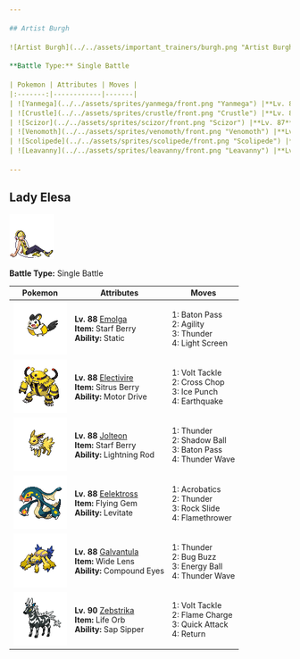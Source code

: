 ```yaml
---

## Artist Burgh

![Artist Burgh](../../assets/important_trainers/burgh.png "Artist Burgh")

**Battle Type:** Single Battle

| Pokemon | Attributes | Moves |
|:-------:|------------|-------|
| ![Yanmega](../../assets/sprites/yanmega/front.png "Yanmega") |**Lv. 87** [Yanmega](../../pokemon/yanmega.md/)<br>**Item:** <span class="tooltip" title="Weakens a supereffective Fire-type attack against the holding Pokémon.">Occa Berry</span><br>**Ability:** ?1: <span class='tooltip' title='The user vibrates its wings to generate a damaging sound wave. It may also lower the target’s Sp. Def stat.'>Bug Buzz</span><br>2: <span class='tooltip' title='The user attacks with a blade of air that slices even the sky. It may also make the target flinch.'>Air Slash</span><br>3: <span class='tooltip' title='The target is hit by a strong telekinetic force. It may also reduce the target’s Sp. Def stat.'>Psychic</span><br>4: <span class='tooltip' title='The user hurls a shadowy blob at the target. It may also lower the target’s Sp. Def stat.'>Shadow Ball</span> |
| ![Crustle](../../assets/sprites/crustle/front.png "Crustle") |**Lv. 87** [Crustle](../../pokemon/crustle.md/)<br>**Item:** <span class="tooltip" title="An item to be held by a Pokémon. It restores any lowered stat in battle. It can be used only once.">White Herb</span><br>**Ability:** ?1: <span class='tooltip' title='The user breaks its shell, lowering its Defense and Sp. Def stats but sharply raising Attack, Sp. Atk, and Speed stats.'>Shell Smash</span><br>2: <span class='tooltip' title='The user stabs the foe with sharpened stones from below. It has a high critical-hit ratio.'>Stone Edge</span><br>3: <span class='tooltip' title='The user slashes at the target by crossing its scythes or claws as if they were a pair of scissors.'>X-Scissor</span><br>4: <span class='tooltip' title='The user sets off an earthquake that strikes those around it.'>Earthquake</span> |
| ![Scizor](../../assets/sprites/scizor/front.png "Scizor") |**Lv. 87** [Scizor](../../pokemon/scizor.md/)<br>**Item:** <span class="tooltip" title="An item to be held by a Pokémon. It boosts the power of moves, but at the cost of some HP on each hit.">Life Orb</span><br>**Ability:** ?1: <span class='tooltip' title='The user strikes the target with tough punches as fast as bullets. This move always goes first.'>Bullet Punch</span><br>2: <span class='tooltip' title='The user bites the target. If the target is holding a Berry, the user eats it and gains its effect.'>Bug Bite</span><br>3: <span class='tooltip' title='The user attacks the target with great power. However, it also lowers the user’s Attack and Defense.'>Superpower</span><br>4: <span class='tooltip' title='An attack move that inflicts double damage if used on a target that is switching out of battle.'>Pursuit</span> |
| ![Venomoth](../../assets/sprites/venomoth/front.png "Venomoth") |**Lv. 87** [Venomoth](../../pokemon/venomoth.md/)<br>**Item:** <span class="tooltip" title="If held by a Pokémon, it sharply raises one of its stats in a pinch.">Starf Berry</span><br>**Ability:** ?1: <span class='tooltip' title='The user lightly performs a beautiful, mystic dance. It boosts the user’s Sp. Atk, Sp. Def, and Speed stats.'>Quiver Dance</span><br>2: <span class='tooltip' title='The user vibrates its wings to generate a damaging sound wave. It may also lower the target’s Sp. Def stat.'>Bug Buzz</span><br>3: <span class='tooltip' title='Unsanitary sludge is hurled at the target. It may also poison the target.'>Sludge Bomb</span><br>4: <span class='tooltip' title='The user scatters a big cloud of sleep-inducing dust around the target.'>Sleep Powder</span> |
| ![Scolipede](../../assets/sprites/scolipede/front.png "Scolipede") |**Lv. 87** [Scolipede](../../pokemon/scolipede.md/)<br>**Item:** <span class="tooltip" title="If held by a Pokémon, it raises its Attack stat in a pinch.">Liechi Berry</span><br>**Ability:** ?1: <span class='tooltip' title='Using its tough and impressive horn, the user rams into the target with no letup.'>Megahorn</span><br>2: <span class='tooltip' title='The user lays a trap of poison spikes at the opponent’s feet. They poison opponents that switch into battle.'>Toxic Spikes</span><br>3: <span class='tooltip' title='The user lays a trap of spikes at the opposing team’s feet. The trap hurts Pokémon that switch into battle.'>Spikes</span><br>4: <span class='tooltip' title='Large boulders are hurled at the opposing team to inflict damage. It may also make the targets flinch.'>Rock Slide</span> |
| ![Leavanny](../../assets/sprites/leavanny/front.png "Leavanny") |**Lv. 89** [Leavanny](../../pokemon/leavanny.md/)<br>**Item:** <span class="tooltip" title="An item to be held by a Pokémon. If it has full HP, the holder will endure one potential KO attack, leaving 1 HP.">Focus Sash</span><br>**Ability:** ?1: <span class='tooltip' title='The user slashes at the target by crossing its scythes or claws as if they were a pair of scissors.'>X-Scissor</span><br>2: <span class='tooltip' title='The user handles a sharp leaf like a sword and attacks by cutting its target. Critical hits land more easily.'>Leaf Blade</span><br>3: <span class='tooltip' title='The user relaxes and lightens its body to move faster. It sharply boosts the Speed stat.'>Agility</span><br>4: <span class='tooltip' title='The user slashes with a sharp claw made from shadows. Critical hits land more easily.'>Shadow Claw</span> |

---
```


## Lady Elesa

![Lady Elesa](../../assets/important_trainers/elesa.png "Lady Elesa")

**Battle Type:** Single Battle

| Pokemon | Attributes | Moves |
|:-------:|------------|-------|
| ![Emolga](../../assets/sprites/emolga/front.png "Emolga") |**Lv. 88** [Emolga](../../pokemon/emolga.md/)<br>**Item:** <span class="tooltip" title="If held by a Pokémon, it sharply raises one of its stats in a pinch.">Starf Berry</span><br>**Ability:** <span class="tooltip" title="Contact with the Pokémon may cause paralysis.">Static</span> | 1: <span class='tooltip' title='The user switches places with a party Pokémon in waiting, passing along any stat changes.'>Baton Pass</span><br>2: <span class='tooltip' title='The user relaxes and lightens its body to move faster. It sharply boosts the Speed stat.'>Agility</span><br>3: <span class='tooltip' title='A wicked thunderbolt is dropped on the target to inflict damage. It may also leave the target with paralysis.'>Thunder</span><br>4: <span class='tooltip' title='A wondrous wall of light is put up to suppress damage from special attacks for five turns.'>Light Screen</span> |
| ![Electivire](../../assets/sprites/electivire/front.png "Electivire") |**Lv. 88** [Electivire](../../pokemon/electivire.md/)<br>**Item:** <span class="tooltip" title="If held by a Pokémon, it heals the user’s HP a little.">Sitrus Berry</span><br>**Ability:** <span class="tooltip" title="Raises Speed if hit by an Electric-type move.">Motor Drive</span> | 1: <span class='tooltip' title='The user shrouds itself in electricity and smashes into its target. It also damages the user a little.'>Volt Tackle</span><br>2: <span class='tooltip' title='The user delivers a double chop with its forearms crossed. Critical hits land more easily.'>Cross Chop</span><br>3: <span class='tooltip' title='The target is punched with an icy fist. It may also leave the target frozen.'>Ice Punch</span><br>4: <span class='tooltip' title='The user sets off an earthquake that strikes those around it.'>Earthquake</span> |
| ![Jolteon](../../assets/sprites/jolteon/front.png "Jolteon") |**Lv. 88** [Jolteon](../../pokemon/jolteon.md/)<br>**Item:** <span class="tooltip" title="If held by a Pokémon, it sharply raises one of its stats in a pinch.">Starf Berry</span><br>**Ability:** <span class="tooltip" title="Draws in all Electric-type moves to up Sp. Attack.">Lightning Rod</span> | 1: <span class='tooltip' title='A wicked thunderbolt is dropped on the target to inflict damage. It may also leave the target with paralysis.'>Thunder</span><br>2: <span class='tooltip' title='The user hurls a shadowy blob at the target. It may also lower the target’s Sp. Def stat.'>Shadow Ball</span><br>3: <span class='tooltip' title='The user switches places with a party Pokémon in waiting, passing along any stat changes.'>Baton Pass</span><br>4: <span class='tooltip' title='A weak electric charge is launched at the target. It causes paralysis if it hits.'>Thunder Wave</span> |
| ![Eelektross](../../assets/sprites/eelektross/front.png "Eelektross") |**Lv. 88** [Eelektross](../../pokemon/eelektross.md/)<br>**Item:** <span class="tooltip" title="A gem with an essence of air. When held, it strengthens the power of a Flying-type move only once.">Flying Gem</span><br>**Ability:** <span class="tooltip" title="Gives full immunity to all Ground-type moves.">Levitate</span> | 1: <span class='tooltip' title='The user nimbly strikes the target. If the user is not holding an item, this attack inflicts massive damage.'>Acrobatics</span><br>2: <span class='tooltip' title='A wicked thunderbolt is dropped on the target to inflict damage. It may also leave the target with paralysis.'>Thunder</span><br>3: <span class='tooltip' title='Large boulders are hurled at the opposing team to inflict damage. It may also make the targets flinch.'>Rock Slide</span><br>4: <span class='tooltip' title='The target is scorched with an intense blast of fire. It may also leave the target with a burn.'>Flamethrower</span> |
| ![Galvantula](../../assets/sprites/galvantula/front.png "Galvantula") |**Lv. 88** [Galvantula](../../pokemon/galvantula.md/)<br>**Item:** <span class="tooltip" title="An item to be held by a Pokémon. It is a magnifying lens that slightly boosts the accuracy of moves.">Wide Lens</span><br>**Ability:** <span class="tooltip" title="The Pokémon’s accuracy is boosted.">Compound Eyes</span> | 1: <span class='tooltip' title='A wicked thunderbolt is dropped on the target to inflict damage. It may also leave the target with paralysis.'>Thunder</span><br>2: <span class='tooltip' title='The user vibrates its wings to generate a damaging sound wave. It may also lower the target’s Sp. Def stat.'>Bug Buzz</span><br>3: <span class='tooltip' title='The user draws power from nature and fires it at the target. It may also lower the target’s Sp. Def.'>Energy Ball</span><br>4: <span class='tooltip' title='A weak electric charge is launched at the target. It causes paralysis if it hits.'>Thunder Wave</span> |
| ![Zebstrika](../../assets/sprites/zebstrika/front.png "Zebstrika") |**Lv. 90** [Zebstrika](../../pokemon/zebstrika.md/)<br>**Item:** <span class="tooltip" title="An item to be held by a Pokémon. It boosts the power of moves, but at the cost of some HP on each hit.">Life Orb</span><br>**Ability:** <span class="tooltip" title="Boosts Attack when hit by a Grass-type move.">Sap Sipper</span> | 1: <span class='tooltip' title='The user shrouds itself in electricity and smashes into its target. It also damages the user a little.'>Volt Tackle</span><br>2: <span class='tooltip' title='The user cloaks itself with flame and attacks. Building up more power, it raises the user’s Speed stat.'>Flame Charge</span><br>3: <span class='tooltip' title='The user lunges at the target at a speed that makes it almost invisible. It is sure to strike first.'>Quick Attack</span><br>4: <span class='tooltip' title='A full-power attack that grows more powerful the more the user likes its Trainer.'>Return</span> |

